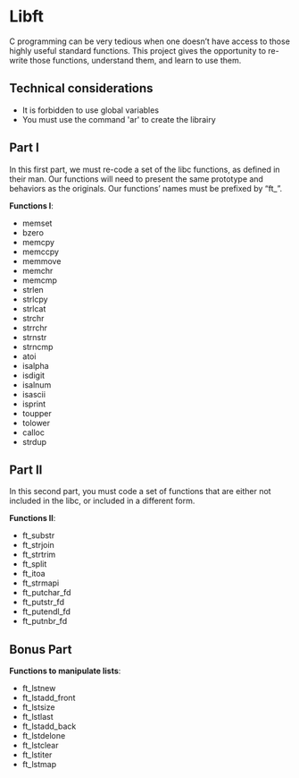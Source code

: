 # Libft
C programming can be very tedious when one doesn’t have access to those highly useful
standard functions. This project gives the opportunity to re-write those functions, understand them, and learn to use them.

##  Technical considerations
- It is forbidden to use global variables
- You must use the command 'ar' to create the librairy

## Part I
In this first part, we must re-code a set of the libc functions, as defined in their
man. Our functions will need to present the same prototype and behaviors as the originals. Our functions’ names must be prefixed by “ft_”.

**Functions I**:
- memset
- bzero
- memcpy
- memccpy
- memmove
- memchr
- memcmp
- strlen
- strlcpy
- strlcat
- strchr
- strrchr
- strnstr
- strncmp
- atoi
- isalpha
- isdigit
- isalnum
- isascii
- isprint
- toupper
- tolower
- calloc
- strdup

## Part II
In this second part, you must code a set of functions that are either not included in the libc, or included in a different form.

**Functions II**:
- ft_substr
- ft_strjoin
- ft_strtrim
- ft_split
- ft_itoa
- ft_strmapi
- ft_putchar_fd
- ft_putstr_fd
- ft_putendl_fd
- ft_putnbr_fd

## Bonus Part
**Functions to manipulate lists**:
- ft_lstnew
- ft_lstadd_front
- ft_lstsize
- ft_lstlast
- ft_lstadd_back
- ft_lstdelone
- ft_lstclear
- ft_lstiter
- ft_lstmap
